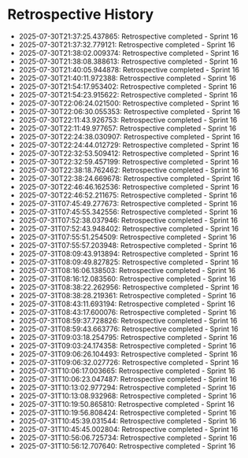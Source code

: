 # Retrospective History

- 2025-07-30T21:37:25.437865: Retrospective completed - Sprint 16
- 2025-07-30T21:37:32.779121: Retrospective completed - Sprint 16
- 2025-07-30T21:38:02.009374: Retrospective completed - Sprint 16
- 2025-07-30T21:38:08.388613: Retrospective completed - Sprint 16
- 2025-07-30T21:40:05.944878: Retrospective completed - Sprint 16
- 2025-07-30T21:40:11.972388: Retrospective completed - Sprint 16
- 2025-07-30T21:54:17.953402: Retrospective completed - Sprint 16
- 2025-07-30T21:54:23.915622: Retrospective completed - Sprint 16
- 2025-07-30T22:06:24.021500: Retrospective completed - Sprint 16
- 2025-07-30T22:06:30.055353: Retrospective completed - Sprint 16
- 2025-07-30T22:11:43.926753: Retrospective completed - Sprint 16
- 2025-07-30T22:11:49.977657: Retrospective completed - Sprint 16
- 2025-07-30T22:24:38.030907: Retrospective completed - Sprint 16
- 2025-07-30T22:24:44.012729: Retrospective completed - Sprint 16
- 2025-07-30T22:32:53.509412: Retrospective completed - Sprint 16
- 2025-07-30T22:32:59.457199: Retrospective completed - Sprint 16
- 2025-07-30T22:38:18.762462: Retrospective completed - Sprint 16
- 2025-07-30T22:38:24.669678: Retrospective completed - Sprint 16
- 2025-07-30T22:46:46.162536: Retrospective completed - Sprint 16
- 2025-07-30T22:46:52.211675: Retrospective completed - Sprint 16
- 2025-07-31T07:45:49.277673: Retrospective completed - Sprint 16
- 2025-07-31T07:45:55.342556: Retrospective completed - Sprint 16
- 2025-07-31T07:52:38.037946: Retrospective completed - Sprint 16
- 2025-07-31T07:52:43.948402: Retrospective completed - Sprint 16
- 2025-07-31T07:55:51.254509: Retrospective completed - Sprint 16
- 2025-07-31T07:55:57.203948: Retrospective completed - Sprint 16
- 2025-07-31T08:09:43.913894: Retrospective completed - Sprint 16
- 2025-07-31T08:09:49.827825: Retrospective completed - Sprint 16
- 2025-07-31T08:16:06.138503: Retrospective completed - Sprint 16
- 2025-07-31T08:16:12.083560: Retrospective completed - Sprint 16
- 2025-07-31T08:38:22.262956: Retrospective completed - Sprint 16
- 2025-07-31T08:38:28.219361: Retrospective completed - Sprint 16
- 2025-07-31T08:43:11.693194: Retrospective completed - Sprint 16
- 2025-07-31T08:43:17.600076: Retrospective completed - Sprint 16
- 2025-07-31T08:59:37.728826: Retrospective completed - Sprint 16
- 2025-07-31T08:59:43.663776: Retrospective completed - Sprint 16
- 2025-07-31T09:03:18.254795: Retrospective completed - Sprint 16
- 2025-07-31T09:03:24.174358: Retrospective completed - Sprint 16
- 2025-07-31T09:06:26.104493: Retrospective completed - Sprint 16
- 2025-07-31T09:06:32.027726: Retrospective completed - Sprint 16
- 2025-07-31T10:06:17.003665: Retrospective completed - Sprint 16
- 2025-07-31T10:06:23.047487: Retrospective completed - Sprint 16
- 2025-07-31T10:13:02.977294: Retrospective completed - Sprint 16
- 2025-07-31T10:13:08.932968: Retrospective completed - Sprint 16
- 2025-07-31T10:19:50.865810: Retrospective completed - Sprint 16
- 2025-07-31T10:19:56.808424: Retrospective completed - Sprint 16
- 2025-07-31T10:45:39.031544: Retrospective completed - Sprint 16
- 2025-07-31T10:45:45.002804: Retrospective completed - Sprint 16
- 2025-07-31T10:56:06.725734: Retrospective completed - Sprint 16
- 2025-07-31T10:56:12.707640: Retrospective completed - Sprint 16
